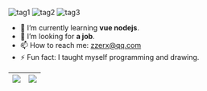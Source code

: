 ![tag1](https://img.shields.io/badge/Lovelife-da282a) ![tag2](https://img.shields.io/badge/curiosity-ff992a) 
![tag3](https://komarev.com/ghpvc/?username=0x7A7A6572&color=green )
- 🌱 I’m currently learning **vue nodejs**.
- 🤔 I’m looking for **a job**.
- 📫 How to reach me: [zzerx@qq.com](mailto:zzerx@qq.com)
- ⚡ Fun fact: I taught myself programming and drawing. 

|<img src="https://github-readme-stats.vercel.app/api?username=0x7A7A6572"> | <img align="center" src="https://github-readme-stats.vercel.app/api/top-langs/?username=0x7A7A6572&layout=compact&theme=buefy&hide_border=true" />|
|  ----  | ----  |


 
